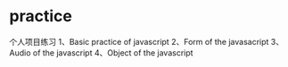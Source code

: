 # practice
个人项目练习
1、Basic practice of javascript
2、Form of the javasacript
3、Audio of the javascript
4、Object of the javascript